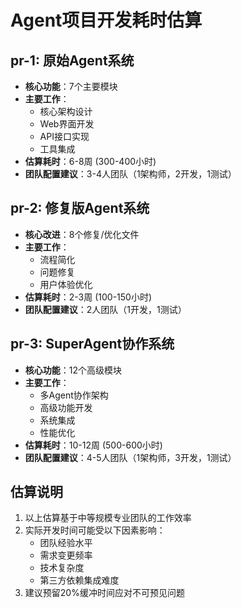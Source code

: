 # Agent项目开发耗时估算

## pr-1: 原始Agent系统
- **核心功能**：7个主要模块
- **主要工作**：
  - 核心架构设计
  - Web界面开发
  - API接口实现
  - 工具集成
- **估算耗时**：6-8周 (300-400小时)
- **团队配置建议**：3-4人团队（1架构师，2开发，1测试）

## pr-2: 修复版Agent系统
- **核心改进**：8个修复/优化文件
- **主要工作**：
  - 流程简化
  - 问题修复
  - 用户体验优化
- **估算耗时**：2-3周 (100-150小时)
- **团队配置建议**：2人团队（1开发，1测试）

## pr-3: SuperAgent协作系统
- **核心功能**：12个高级模块
- **主要工作**：
  - 多Agent协作架构
  - 高级功能开发
  - 系统集成
  - 性能优化
- **估算耗时**：10-12周 (500-600小时)
- **团队配置建议**：4-5人团队（1架构师，3开发，1测试）

## 估算说明
1. 以上估算基于中等规模专业团队的工作效率
2. 实际开发时间可能受以下因素影响：
   - 团队经验水平
   - 需求变更频率
   - 技术复杂度
   - 第三方依赖集成难度
3. 建议预留20%缓冲时间应对不可预见问题